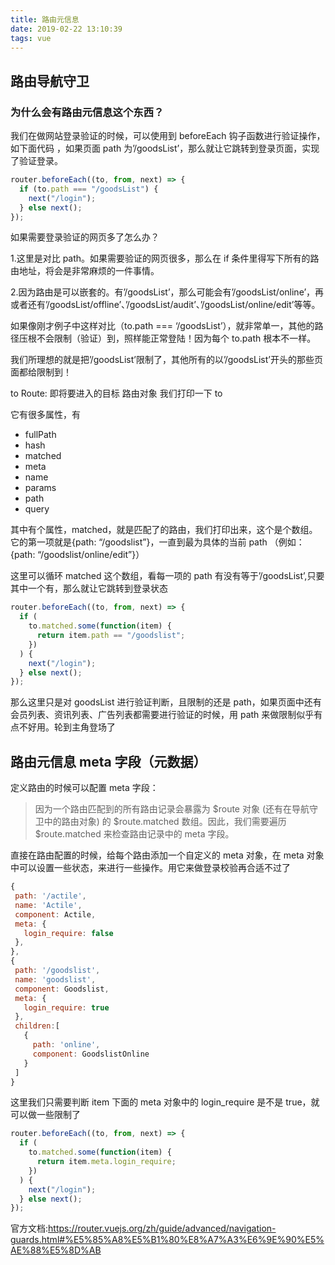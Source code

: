 ```yaml
---
title: 路由元信息
date: 2019-02-22 13:10:39
tags: vue
---
```


## 路由导航守卫

### 为什么会有路由元信息这个东西？

我们在做网站登录验证的时候，可以使用到 beforeEach 钩子函数进行验证操作，如下面代码 ，如果页面 path 为’/goodsList’，那么就让它跳转到登录页面，实现了验证登录。

```js
router.beforeEach((to, from, next) => {
  if (to.path === "/goodsList") {
    next("/login");
  } else next();
});
```
<!-- more -->
如果需要登录验证的网页多了怎么办？

1.这里是对比 path。如果需要验证的网页很多，那么在 if 条件里得写下所有的路由地址，将会是非常麻烦的一件事情。

2.因为路由是可以嵌套的。有’/goodsList’，那么可能会有’/goodsList/online’，再或者还有’/goodsList/offline’、’/goodsList/audit’、’/goodsList/online/edit’等等。

如果像刚才例子中这样对比（to.path === ‘/goodsList’），就非常单一，其他的路径压根不会限制（验证）到，照样能正常登陆！因为每个 to.path 根本不一样。

我们所理想的就是把’/goodsList’限制了，其他所有的以’/goodsList’开头的那些页面都给限制到！

to Route: 即将要进入的目标 路由对象
我们打印一下 to

它有很多属性，有

- fullPath
- hash
- matched
- meta
- name
- params
- path
- query

其中有个属性，matched，就是匹配了的路由，我们打印出来，这个是个数组。它的第一项就是{path: “/goodslist”}，一直到最为具体的当前 path （例如：{path: “/goodslist/online/edit”}）

这里可以循环 matched 这个数组，看每一项的 path 有没有等于’/goodsList’,只要其中一个有，那么就让它跳转到登录状态

```js
router.beforeEach((to, from, next) => {
  if (
    to.matched.some(function(item) {
      return item.path == "/goodslist";
    })
  ) {
    next("/login");
  } else next();
});
```

那么这里只是对 goodsList 进行验证判断，且限制的还是 path，如果页面中还有会员列表、资讯列表、广告列表都需要进行验证的时候，用 path 来做限制似乎有点不好用。轮到主角登场了

## 路由元信息 meta 字段（元数据）

定义路由的时候可以配置 meta 字段：

> 因为一个路由匹配到的所有路由记录会暴露为 $route 对象 (还有在导航守卫中的路由对象) 的 $route.matched 数组。因此，我们需要遍历 \$route.matched 来检查路由记录中的 meta 字段。

直接在路由配置的时候，给每个路由添加一个自定义的 meta 对象，在 meta 对象中可以设置一些状态，来进行一些操作。用它来做登录校验再合适不过了

```js
{
 path: '/actile',
 name: 'Actile',
 component: Actile,
 meta: {
   login_require: false
 },
},
{
 path: '/goodslist',
 name: 'goodslist',
 component: Goodslist,
 meta: {
   login_require: true
 },
 children:[
   {
     path: 'online',
     component: GoodslistOnline
   }
 ]
}
```

这里我们只需要判断 item 下面的 meta 对象中的 login_require 是不是 true，就可以做一些限制了

```js
router.beforeEach((to, from, next) => {
  if (
    to.matched.some(function(item) {
      return item.meta.login_require;
    })
  ) {
    next("/login");
  } else next();
});
```

官方文档:https://router.vuejs.org/zh/guide/advanced/navigation-guards.html#%E5%85%A8%E5%B1%80%E8%A7%A3%E6%9E%90%E5%AE%88%E5%8D%AB
